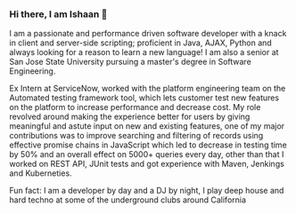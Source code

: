 ### Hi there, I am Ishaan 👋

I am a passionate and performance driven software developer with a knack in client and server-side scripting; proficient in Java, AJAX, Python and always looking for a reason to learn a new language! I am also a senior at San Jose State University pursuing a master's degree in Software Engineering. 

Ex Intern at ServiceNow, worked with the platform engineering team on the Automated testing framework tool, which lets customer test new features on the platform to increase performance and decrease cost.
My role revolved around making the experience better for users by giving meaningful and astute input on new and existing features, one of my major contributions was to improve searching and filtering of records using effective promise chains in JavaScript which led to decrease in testing time by 50% and an overall effect on 5000+ queries every day, other than that I worked on REST API, JUnit tests and got experience with Maven, Jenkings and  Kuberneties.

Fun fact: I am a developer by day and a DJ by night, I play deep house and hard techno at some of the underground clubs around California
 
<!--
**ishaan000/ishaan000** is a ✨ _special_ ✨ repository because its `README.md` (this file) appears on your GitHub profile.

Here are some ideas to get you started:

- 🔭 I’m currently working on ...
- 🌱 I’m currently learning ...
- 👯 I’m looking to collaborate on ...
- 🤔 I’m looking for help with ...
- 💬 Ask me about ...
- 📫 How to reach me: ...
- 😄 Pronouns: ...
- ⚡ Fun fact: ...
-->
